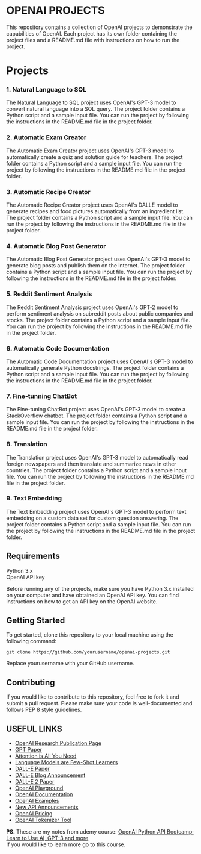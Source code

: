 # OPENAI PROJECTS

This repository contains a collection of OpenAI projects to demonstrate the capabilities of OpenAI. Each project has its own folder containing the project files and a README.md file with instructions on how to run the project.

# Projects

### 1. Natural Language to SQL
The Natural Language to SQL project uses OpenAI's GPT-3 model to convert natural language into a SQL query. The project folder contains a Python script and a sample input file. You can run the project by following the instructions in the README.md file in the project folder.

### 2. Automatic Exam Creator
The Automatic Exam Creator project uses OpenAI's GPT-3 model to automatically create a quiz and solution guide for teachers. The project folder contains a Python script and a sample input file. You can run the project by following the instructions in the README.md file in the project folder.

### 3. Automatic Recipe Creator
The Automatic Recipe Creator project uses OpenAI's DALLE model to generate recipes and food pictures automatically from an ingredient list. The project folder contains a Python script and a sample input file. You can run the project by following the instructions in the README.md file in the project folder.

### 4. Automatic Blog Post Generator
The Automatic Blog Post Generator project uses OpenAI's GPT-3 model to generate blog posts and publish them on the internet. The project folder contains a Python script and a sample input file. You can run the project by following the instructions in the README.md file in the project folder.

### 5. Reddit Sentiment Analysis
The Reddit Sentiment Analysis project uses OpenAI's GPT-2 model to perform sentiment analysis on subreddit posts about public companies and stocks. The project folder contains a Python script and a sample input file. You can run the project by following the instructions in the README.md file in the project folder.

### 6. Automatic Code Documentation
The Automatic Code Documentation project uses OpenAI's GPT-3 model to automatically generate Python docstrings. The project folder contains a Python script and a sample input file. You can run the project by following the instructions in the README.md file in the project folder.

### 7. Fine-tunning ChatBot
The Fine-tuning ChatBot project uses OpenAI's GPT-3 model to create a StackOverflow chatbot. The project folder contains a Python script and a sample input file. You can run the project by following the instructions in the README.md file in the project folder.

### 8. Translation
The Translation project uses OpenAI's GPT-3 model to automatically read foreign newspapers and then translate and summarize news in other countries. The project folder contains a Python script and a sample input file. You can run the project by following the instructions in the README.md file in the project folder.

### 9. Text Embedding
The Text Embedding project uses OpenAI's GPT-3 model to perform text embedding on a custom data set for custom question answering. The project folder contains a Python script and a sample input file. You can run the project by following the instructions in the README.md file in the project folder.

## Requirements
Python 3.x  
OpenAI API key  

Before running any of the projects, make sure you have Python 3.x installed on your computer and have obtained an OpenAI API key. You can find instructions on how to get an API key on the OpenAI website.
   
## Getting Started
To get started, clone this repository to your local machine using the following command:

``` git clone https://github.com/yourusername/openai-projects.git ```

Replace yourusername with your GitHub username.

## Contributing
If you would like to contribute to this repository, feel free to fork it and submit a pull request. Please make sure your code is well-documented and follows PEP 8 style guidelines.

## USEFUL LINKS

- [OpenAI Research Publication Page](https://openai.com/research)
- [GPT Paper](https://s3-us-west-2.amazonaws.com/openai-assets/research-covers/language-unsupervised/language_understanding_paper.pdf)
- [Attention is All You Need](https://arxiv.org/abs/1706.03762)
- [Language Models are Few-Shot Learners](https://arxiv.org/pdf/2005.14165.pdf)
- [DALL-E Paper](https://arxiv.org/abs/2102.12092)
- [DALL-E Blog Announcement](https://openai.com/research/dall-e)
- [DALL-E 2 Paper](https://cdn.openai.com/papers/dall-e-2.pdf)
- [OpenAI Playground](https://platform.openai.com/playground)
- [OpenAI Documentation](https://platform.openai.com/docs/introduction)
- [OpenAI Examples](https://platform.openai.com/examples)
- [New API Announcements](https://openai.com/blog/introducing-chatgpt-and-whisper-apis)
- [OpenAI Pricing](https://openai.com/pricing)
- [OpenAI Tokenizer Tool](https://platform.openai.com/tokenizer)

**PS.** These are my notes from udemy course: [OpenAI Python API Bootcamp: Learn to Use AI, GPT-3 and more](https://www.udemy.com/course/openai-python-api-bootcamp-learn-to-use-ai-gpt3-and-more/)  
If you would like to learn more go to this course.